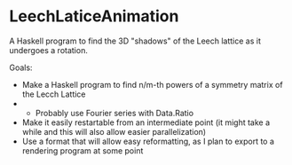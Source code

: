 # LeechLaticeAnimation
A Haskell program to find the 3D "shadows" of the Leech lattice as it undergoes a rotation.

Goals:
* Make a Haskell program to find n/m-th powers of a symmetry matrix of the Lecch Lattice
* * Probably use Fourier series with Data.Ratio
* Make it easily restartable from an intermediate point (it might take a while and this will also allow easier parallelization)
* Use a format that will allow easy reformatting, as I plan to export to a rendering program at some point
